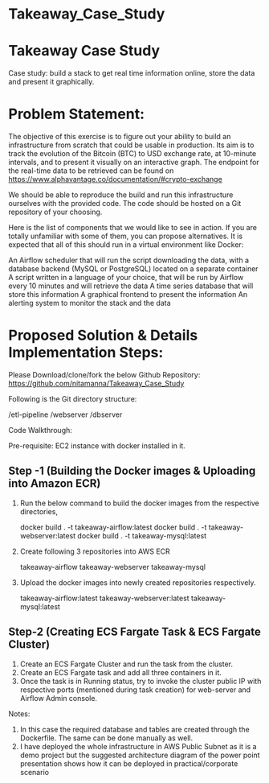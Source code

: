 # Takeaway_Case_Study

Takeaway Case Study
=====================

Case study: build a stack to get real time information online, store the data and present it graphically.



Problem Statement: 
==================

The objective of this exercise is to figure out your ability to build an infrastructure from scratch that could be usable in production. Its aim is to track the evolution of the Bitcoin (BTC) to USD exchange rate, at 10-minute intervals, and to present it visually on an interactive graph. The endpoint for the real-time data to be retrieved can be found on https://www.alphavantage.co/documentation/#crypto-exchange

We should be able to reproduce the build and run this infrastructure ourselves with the provided code. The code should be hosted on a Git repository of your choosing.

Here is the list of components that we would like to see in action. If you are totally unfamiliar with some of them, you can propose alternatives. It is expected that all of this should run in a virtual environment like Docker:

An Airflow scheduler that will run the script downloading the data, with a database backend (MySQL or PostgreSQL) located on a separate container
A script written in a language of your choice, that will be run by Airflow every 10 minutes and will retrieve the data
A time series database that will store this information
A graphical frontend to present the information
An alerting system to monitor the stack and the data





Proposed Solution & Details Implementation Steps:
=================================================

Please Download/clone/fork the below Github Repository:
https://github.com/nitamanna/Takeaway_Case_Study

Following is the Git directory structure:

/etl-pipeline
/webserver
/dbserver 


Code Walkthrough:

Pre-requisite: EC2 instance with docker installed in it.


Step -1 (Building the Docker images & Uploading into Amazon ECR)
-------------------------------------------------------------------

1. Run the below command to build the docker images from the respective directories,

	docker build . -t takeaway-airflow:latest
	docker build . -t takeaway-webserver:latest
	docker build . -t takeaway-mysql:latest

1. Create following 3 repositories into AWS ECR 

	takeaway-airflow
	takeaway-webserver
	takeaway-mysql

2. Upload the docker images into newly created repositories respectively.
	
	takeaway-airflow:latest
	takeaway-webserver:latest
	takeaway-mysql:latest
	


Step-2 (Creating ECS Fargate Task & ECS Fargate Cluster)
-----------------------------------------------------

1. Create an ECS Fargate Cluster and run the task from the cluster. 
2. Create an ECS Fargate task and add all three containers in it. 
3. Once the task is in Running status, try to invoke the cluster public IP with respective ports (mentioned during task creation) for web-server and Airflow Admin console.



Notes: 

1. In this case the required database and tables are created through the Dockerfile. The same can be done manually as well.
2. I have deployed the whole infrastructure in AWS Public Subnet as it is a demo project but the suggested architecture diagram of the power point presentation shows how it can be deployed in practical/corporate scenario
